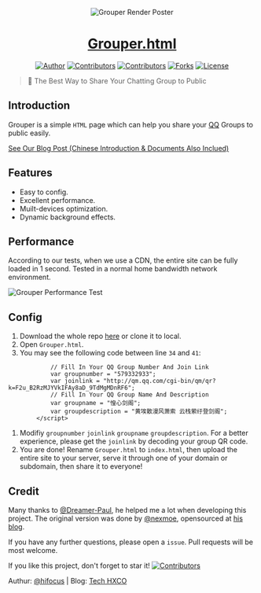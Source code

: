 <p align="center">
<img src="https://i.imgur.com/HuooObj.jpg" alt="Grouper Render Poster">
</p>

<a href="https://grouper.hxco.de/Grouper.html" target="_blank"><h1 align="center">Grouper.html</h1></a>

<p align="center">
<a href="https://tech.hxco.de" target="_blank"><img alt="Author" src="https://img.shields.io/badge/author-Huangxin-red.svg?style=flat-square"/></a>
<a href="https://github.com/hifocus/Grouper/graphs/contributors"><img alt="Contributors" src="https://img.shields.io/github/contributors/hifocus/Grouper.svg?style=flat-square"/></a>
<a href="https://github.com/hifocus/Grouper/stargazers"><img alt="Contributors" src="https://img.shields.io/github/stars/hifocus/Grouper.svg?style=flat-square"/></a>
<a href="https://github.com/hifocus/Grouper/fork"><img alt="Forks" src="https://img.shields.io/github/forks/hifocus/Grouper.svg?style=flat-square"/></a>
<a href="https://github.com/hifocus/Grouper/blob/master/LICENSE"><img alt="License" src="https://img.shields.io/github/license/hifocus/Grouper.svg?style=flat-square"/></a>
</p>

> 🙂 The Best Way to Share Your Chatting Group to Public

## Introduction

Grouper is a simple `HTML` page which can help you share your [QQ](https://im.qq.com) Groups to public easily.

[See Our Blog Post (Chinese Introduction & Documents Also Inclued)](https://tech.hxco.de/announcement/grouper.html)

## Features

- Easy to config.
- Excellent performance. 
- Muilt-devices optimization.
- Dynamic background effects.

## Performance

According to our tests, when we use a CDN, the entire site can be fully loaded in 1 second. Tested in a normal home bandwidth network environment.

<img src="https://i.imgur.com/4zIzeJJ.png" alt="Grouper Performance Test">

## Config

1. Download the whole repo [here](https://github.com/hifocus/Grouper/archive/master.zip) or clone it to local.
1. Open `Grouper.html`.
1. You may see the following code between line `34` and `41`:
```        <script>
            // Fill In Your QQ Group Number And Join Link
            var groupnumber = "579332933";
            var joinlink = "http://qm.qq.com/cgi-bin/qm/qr?k=F2u_B2RzMJYVkIFAy8aD_9TdMgMDnRF6";
            // Fill In Your QQ Group Name And Description
            var groupname = "惶心剑阁";
            var groupdescription = "黄埃散漫风萧索 云栈萦纡登剑阁";
        </script>
```
1. Modifiy `groupnumber` `joinlink` `groupname` `groupdescription`. For a better experience, please get the `joinlink` by decoding your group QR code.
1. You are done! Rename `Grouper.html` to `index.html`, then upload the entire site to your server, serve it through one of your domain or subdomain, then share it to everyone!

## Credit

Many thanks to [@Dreamer-Paul](https://github.com/Dreamer-Paul), he helped me a lot when developing this project.
The original version was done by [@nexmoe](https://github.com/nexmoe), opensourced at [his blog](https://i.chainwon.com/946.html).

If you have any further questions, please open a `issue`. Pull requests will be most welcome. 

If you like this project, don't forget to star it! <a href="https://github.com/hifocus/Grouper/stargazers"><img alt="Contributors" src="https://img.shields.io/github/stars/hifocus/Grouper.svg?style=social"/></a>


Authur: [@hifocus](https://github.com/hifocus) | Blog: [Tech HXCO](https://tech.hxco.de)



